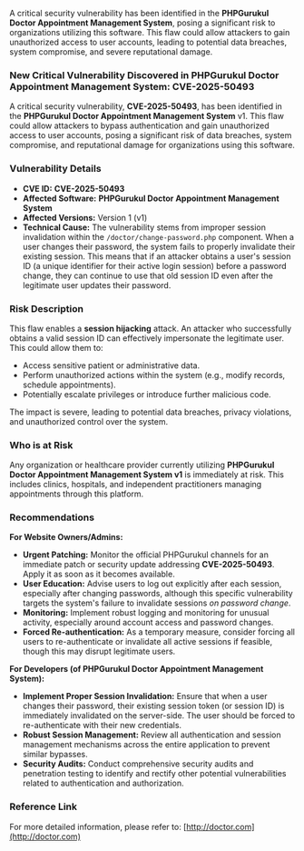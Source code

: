 A critical security vulnerability has been identified in the **PHPGurukul Doctor Appointment Management System**, posing a significant risk to organizations utilizing this software. This flaw could allow attackers to gain unauthorized access to user accounts, leading to potential data breaches, system compromise, and severe reputational damage.

### New Critical Vulnerability Discovered in PHPGurukul Doctor Appointment Management System: **CVE-2025-50493**

A critical security vulnerability, **CVE-2025-50493**, has been identified in the **PHPGurukul Doctor Appointment Management System** v1. This flaw could allow attackers to bypass authentication and gain unauthorized access to user accounts, posing a significant risk of data breaches, system compromise, and reputational damage for organizations using this software.

### Vulnerability Details

*   **CVE ID:** **CVE-2025-50493**
*   **Affected Software:** **PHPGurukul Doctor Appointment Management System**
*   **Affected Versions:** Version 1 (v1)
*   **Technical Cause:** The vulnerability stems from improper session invalidation within the `/doctor/change-password.php` component. When a user changes their password, the system fails to properly invalidate their existing session. This means that if an attacker obtains a user's session ID (a unique identifier for their active login session) before a password change, they can continue to use that old session ID even after the legitimate user updates their password.

### Risk Description

This flaw enables a **session hijacking** attack. An attacker who successfully obtains a valid session ID can effectively impersonate the legitimate user. This could allow them to:

*   Access sensitive patient or administrative data.
*   Perform unauthorized actions within the system (e.g., modify records, schedule appointments).
*   Potentially escalate privileges or introduce further malicious code.

The impact is severe, leading to potential data breaches, privacy violations, and unauthorized control over the system.

### Who is at Risk

Any organization or healthcare provider currently utilizing **PHPGurukul Doctor Appointment Management System v1** is immediately at risk. This includes clinics, hospitals, and independent practitioners managing appointments through this platform.

### Recommendations

**For Website Owners/Admins:**

*   **Urgent Patching:** Monitor the official PHPGurukul channels for an immediate patch or security update addressing **CVE-2025-50493**. Apply it as soon as it becomes available.
*   **User Education:** Advise users to log out explicitly after each session, especially after changing passwords, although this specific vulnerability targets the system's failure to invalidate sessions *on password change*.
*   **Monitoring:** Implement robust logging and monitoring for unusual activity, especially around account access and password changes.
*   **Forced Re-authentication:** As a temporary measure, consider forcing all users to re-authenticate or invalidate all active sessions if feasible, though this may disrupt legitimate users.

**For Developers (of PHPGurukul Doctor Appointment Management System):**

*   **Implement Proper Session Invalidation:** Ensure that when a user changes their password, their existing session token (or session ID) is immediately invalidated on the server-side. The user should be forced to re-authenticate with their new credentials.
*   **Robust Session Management:** Review all authentication and session management mechanisms across the entire application to prevent similar bypasses.
*   **Security Audits:** Conduct comprehensive security audits and penetration testing to identify and rectify other potential vulnerabilities related to authentication and authorization.

### Reference Link

For more detailed information, please refer to: [http://doctor.com](http://doctor.com)
